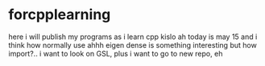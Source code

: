 # forcpplearning
here i will publish my programs as i learn cpp
kislo
ah today is may 15 and i think how normally use ahhh
eigen dense is something interesting but how import?..
i want to look on GSL, plus i want to go to new repo, eh
